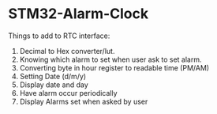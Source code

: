 # STM32-Alarm-Clock

Things to add to RTC interface:
1.  Decimal to Hex converter/lut.
2.  Knowing which alarm to set when user ask to set alarm.
3.  Converting byte in hour register to readable time (PM/AM)
4.  Setting Date (d/m/y)
5.  Display date and day
6.  Have alarm occur periodically
7.  Display Alarms set when asked by user
